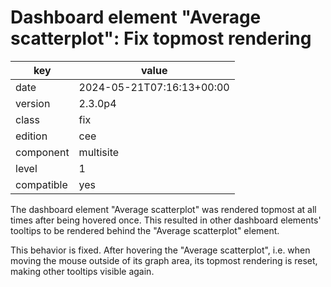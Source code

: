 [//]: # (werk v2)
# Dashboard element "Average scatterplot": Fix topmost rendering

key        | value
---------- | ---
date       | 2024-05-21T07:16:13+00:00
version    | 2.3.0p4
class      | fix
edition    | cee
component  | multisite
level      | 1
compatible | yes

The dashboard element "Average scatterplot" was rendered topmost at all times after being hovered once. This resulted in other dashboard elements' tooltips to be rendered behind the "Average scatterplot" element.

This behavior is fixed. After hovering the "Average scatterplot", i.e. when moving the mouse outside of its graph area, its topmost rendering is reset, making other tooltips visible again.
